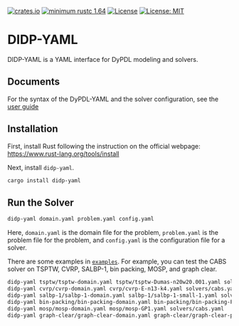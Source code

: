 [![crates.io](https://img.shields.io/crates/v/didp-yaml)](https://crates.io/crates/didp-yaml)
[![minimum rustc 1.64](https://img.shields.io/badge/rustc-1.64+-blue.svg)](https://rust-lang.github.io/rfcs/2495-min-rust-version.html)
[![License](https://img.shields.io/badge/License-Apache%202.0-blue.svg)](https://opensource.org/licenses/Apache-2.0)
[![License: MIT](https://img.shields.io/badge/License-MIT-yellow.svg)](https://opensource.org/licenses/MIT)

# DIDP-YAML

DIDP-YAML is a YAML interface for DyPDL modeling and solvers.

## Documents

For the syntax of the DyPDL-YAML and the solver configuration, see the [user guide](https://github.com/domain-independent-dp/didp-rs/tree/main/didp-yaml/docs)

## Installation

First, install Rust following the instruction on the official webpage: <https://www.rust-lang.org/tools/install>

Next, install `didp-yaml`.

```bash
cargo install didp-yaml
```

## Run the Solver

```bash
didp-yaml domain.yaml problem.yaml config.yaml
```

Here, `domain.yaml` is the domain file for the problem, `problem.yaml` is the problem file for the problem, and `config.yaml` is the configuration file for a solver.

There are some examples in [`examples`](https://github.com/domain-independent-dp/didp-rs/tree/main/didp-yaml/examples). For example, you can test the CABS solver on TSPTW, CVRP, SALBP-1, bin packing, MOSP, and graph clear.

```bash
didp-yaml tsptw/tsptw-domain.yaml tsptw/tsptw-Dumas-n20w20.001.yaml solvers/cabs.yaml
didp-yaml cvrp/cvrp-domain.yaml cvrp/cvrp-E-n13-k4.yaml solvers/cabs.yaml
didp-yaml salbp-1/salbp-1-domain.yaml salbp-1/salbp-1-small-1.yaml solvers/cabs.yaml
didp-yaml bin-packing/bin-packing-domain.yaml bin-packing/bin-packing-Falkenauer_T_t60_00.yaml solvers/cabs.yaml
didp-yaml mosp/mosp-domain.yaml mosp/mosp-GP1.yaml solvers/cabs.yaml
didp-yaml graph-clear/graph-clear-domain.yaml graph-clear/graph-clear-planar20-1.yaml solvers/cabs.yaml
```

